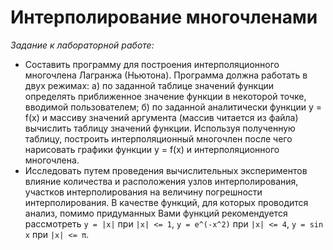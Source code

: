 Интерполирование многочленами
=============================
_Задание к лабораторной работе:_
* Составить программу для построения интерполяционного многочлена Лагранжа (Ньютона). Программа должна работать в двух режимах:
  а) по заданной таблице значений функции определять приближенное значение функции в некоторой точке, вводимой пользователем;
  б) по заданной аналитически функции y = f(x) и массиву значений аргумента (массив читается из файла) вычислить таблицу значений функции. Используя полученную таблицу, построить интерполяционный многочлен после чего нарисовать графики функции y = f(x) и интерполяционного многочлена.
* Исследовать путем проведения вычислительных экспериментов влияние количества и расположения узлов интерполирования, участков интерполирования на величину погрешности интерполирования. В качестве функций, для которых проводится анализ, помимо придуманных Вами функций рекомендуется рассмотреть `y = |x|` при `|x| <= 1`, `y = e^(-x^2)` при `|x| <= 4`, `y = sin x` при `|x| <= π`.
